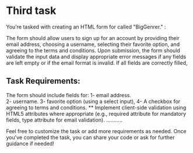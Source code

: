 # Third task

You're tasked with creating an HTML form for  called "BigGenrer."  :

The form should allow users to sign up for an account by providing their email address,
choosing a username,
selecting their favorite option, 
and agreeing to the terms and conditions.
Upon submission, the form should validate the input data and display appropriate error messages if any fields are left empty or if the email format is invalid. If all fields are correctly filled, 

## Task Requirements:

The form should include fields for:
1- email address.\
2- username.
3- favorite option (using a select input),
4- A checkbox for agreeing to terms and conditions.
** Implement client-side validation using HTML5 attributes where appropriate (e.g., required attribute for mandatory fields, type attribute for email validation).
...........

Feel free to customize the task or add more requirements as needed. Once you've completed the task, you can share your code or ask for further guidance if needed!
